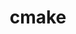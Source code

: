 ---
title: "cmake"
layout: cache
categories: [package, develop-2023-12-03]
meta: {"versions": ["3.20.6", "3.27.9"], "compilers": ["apple-clang@=15.0.0", "cce@=15.0.1", "gcc@=10.3.0", "gcc@=11.1.0", "gcc@=11.3.0", "gcc@=11.4.0", "gcc@=12.3.0", "gcc@=7.3.1", "gcc@=7.5.0", "gcc@=9.4.0", "oneapi@=2023.2.0"], "oss": ["amzn2", "rhel8", "sle_hpc15", "ubuntu18.04", "ubuntu20.04", "ubuntu22.04", "ventura"], "platforms": ["darwin", "linux"], "targets": ["aarch64", "neoverse_n1", "neoverse_v1", "ppc64le", "x86_64_v3", "x86_64_v4", "zen4"], "stacks": ["aws-isc", "aws-isc-aarch64", "build_systems", "data-vis-sdk", "developer-tools", "e4s", "e4s-cray-rhel", "e4s-cray-sles", "e4s-neoverse_v1", "e4s-oneapi", "e4s-power", "e4s-rocm-external", "ml-darwin-aarch64-mps", "ml-linux-x86_64-cpu", "ml-linux-x86_64-cuda", "ml-linux-x86_64-rocm", "radiuss", "radiuss-aws", "radiuss-aws-aarch64", "root", "tutorial"], "num_specs": 18, "num_specs_by_stack": {"root": 18, "ml-darwin-aarch64-mps": 1, "radiuss-aws-aarch64": 2, "aws-isc-aarch64": 2, "aws-isc": 1, "radiuss-aws": 1, "e4s-cray-rhel": 1, "e4s-cray-sles": 1, "e4s-neoverse_v1": 1, "radiuss": 1, "build_systems": 1, "developer-tools": 1, "e4s-power": 1, "data-vis-sdk": 2, "e4s-rocm-external": 2, "e4s": 1, "e4s-oneapi": 1, "ml-linux-x86_64-rocm": 1, "ml-linux-x86_64-cuda": 1, "ml-linux-x86_64-cpu": 1, "tutorial": 2}}
spec_details: [{"hash": "sgvmcuom5lhp4qdqdwkebyws2jszvyts", "compiler": "apple-clang@=15.0.0", "versions": ["3.27.9"], "os": "ventura", "platform": "darwin", "target": "aarch64", "variants": ["build_system=generic", "build_type=Release", "~doc", "+ncurses", "+ownlibs"], "stacks": ["root", "ml-darwin-aarch64-mps"], "size": "-", "tarball": "https://binaries.spack.io/develop-2023-12-03/build_cache/darwin-ventura-aarch64/apple-clang-15.0.0/cmake-3.27.9/darwin-ventura-aarch64-apple-clang-15.0.0-cmake-3.27.9-sgvmcuom5lhp4qdqdwkebyws2jszvyts.spack"}, {"hash": "hshlc2ycw2pg6t74x3ffueibywr6v7jz", "compiler": "gcc@=7.3.1", "versions": ["3.27.9"], "os": "amzn2", "platform": "linux", "target": "aarch64", "variants": ["build_system=generic", "build_type=Release", "~doc", "+ncurses", "+ownlibs"], "stacks": ["radiuss-aws-aarch64", "root", "aws-isc-aarch64"], "size": "-", "tarball": "https://binaries.spack.io/develop-2023-12-03/build_cache/linux-amzn2-aarch64/gcc-7.3.1/cmake-3.27.9/linux-amzn2-aarch64-gcc-7.3.1-cmake-3.27.9-hshlc2ycw2pg6t74x3ffueibywr6v7jz.spack"}, {"hash": "zcd7g753d6ebvsuf4xhfpo4hphn7u4qn", "compiler": "gcc@=7.3.1", "versions": ["3.27.9"], "os": "amzn2", "platform": "linux", "target": "neoverse_n1", "variants": ["build_system=generic", "build_type=Release", "~doc", "+ncurses", "+ownlibs"], "stacks": ["radiuss-aws-aarch64", "root", "aws-isc-aarch64"], "size": "-", "tarball": "https://binaries.spack.io/develop-2023-12-03/build_cache/linux-amzn2-neoverse_n1/gcc-7.3.1/cmake-3.27.9/linux-amzn2-neoverse_n1-gcc-7.3.1-cmake-3.27.9-zcd7g753d6ebvsuf4xhfpo4hphn7u4qn.spack"}, {"hash": "7za3rk33rv3lnfvrorrrunmrv5pesrie", "compiler": "gcc@=7.3.1", "versions": ["3.27.9"], "os": "amzn2", "platform": "linux", "target": "x86_64_v3", "variants": ["build_system=generic", "build_type=Release", "~doc", "+ncurses", "+ownlibs"], "stacks": ["aws-isc", "root", "radiuss-aws"], "size": "-", "tarball": "https://binaries.spack.io/develop-2023-12-03/build_cache/linux-amzn2-x86_64_v3/gcc-7.3.1/cmake-3.27.9/linux-amzn2-x86_64_v3-gcc-7.3.1-cmake-3.27.9-7za3rk33rv3lnfvrorrrunmrv5pesrie.spack"}, {"hash": "5cebk4qyv5b3piuzn2yalkiz46clissj", "compiler": "cce@=15.0.1", "versions": ["3.27.9"], "os": "rhel8", "platform": "linux", "target": "zen4", "variants": ["build_system=generic", "build_type=Release", "~doc", "+ncurses", "+ownlibs"], "stacks": ["root", "e4s-cray-rhel"], "size": "-", "tarball": "https://binaries.spack.io/develop-2023-12-03/build_cache/linux-rhel8-zen4/cce-15.0.1/cmake-3.27.9/linux-rhel8-zen4-cce-15.0.1-cmake-3.27.9-5cebk4qyv5b3piuzn2yalkiz46clissj.spack"}, {"hash": "wbpz73lmrhzcvnjjavh75fj7jeliidtv", "compiler": "gcc@=10.3.0", "versions": ["3.27.9"], "os": "sle_hpc15", "platform": "linux", "target": "x86_64_v4", "variants": ["build_system=generic", "build_type=Release", "~doc", "+ncurses", "+ownlibs"], "stacks": ["e4s-cray-sles", "root"], "size": "-", "tarball": "https://binaries.spack.io/develop-2023-12-03/build_cache/linux-sle_hpc15-x86_64_v4/gcc-10.3.0/cmake-3.27.9/linux-sle_hpc15-x86_64_v4-gcc-10.3.0-cmake-3.27.9-wbpz73lmrhzcvnjjavh75fj7jeliidtv.spack"}, {"hash": "lssrf6a4e5gmlqzg53ftxgdsqeifa7uf", "compiler": "gcc@=11.4.0", "versions": ["3.27.9"], "os": "ubuntu20.04", "platform": "linux", "target": "neoverse_v1", "variants": ["build_system=generic", "build_type=Release", "~doc", "+ncurses", "+ownlibs"], "stacks": ["e4s-neoverse_v1", "root"], "size": "-", "tarball": "https://binaries.spack.io/develop-2023-12-03/build_cache/linux-ubuntu20.04-neoverse_v1/gcc-11.4.0/cmake-3.27.9/linux-ubuntu20.04-neoverse_v1-gcc-11.4.0-cmake-3.27.9-lssrf6a4e5gmlqzg53ftxgdsqeifa7uf.spack"}, {"hash": "jb5e3kihya6nmlwergdzesa3bem5vyct", "compiler": "gcc@=7.5.0", "versions": ["3.27.9"], "os": "ubuntu18.04", "platform": "linux", "target": "x86_64_v3", "variants": ["build_system=generic", "build_type=Release", "~doc", "+ncurses", "+ownlibs"], "stacks": ["radiuss", "build_systems", "root"], "size": "-", "tarball": "https://binaries.spack.io/develop-2023-12-03/build_cache/linux-ubuntu18.04-x86_64_v3/gcc-7.5.0/cmake-3.27.9/linux-ubuntu18.04-x86_64_v3-gcc-7.5.0-cmake-3.27.9-jb5e3kihya6nmlwergdzesa3bem5vyct.spack"}, {"hash": "4l4qsj5om525x2cxrujxiivtiad5ae7r", "compiler": "gcc@=7.5.0", "versions": ["3.27.9"], "os": "ubuntu18.04", "platform": "linux", "target": "x86_64_v3", "variants": ["build_system=generic", "build_type=Release", "~doc", "+ncurses", "+ownlibs"], "stacks": ["developer-tools", "root"], "size": "-", "tarball": "https://binaries.spack.io/develop-2023-12-03/build_cache/linux-ubuntu18.04-x86_64_v3/gcc-7.5.0/cmake-3.27.9/linux-ubuntu18.04-x86_64_v3-gcc-7.5.0-cmake-3.27.9-4l4qsj5om525x2cxrujxiivtiad5ae7r.spack"}, {"hash": "nx4w3x7bwn57ypkldpwovidvkbmrwjrm", "compiler": "gcc@=9.4.0", "versions": ["3.27.9"], "os": "ubuntu20.04", "platform": "linux", "target": "ppc64le", "variants": ["build_system=generic", "build_type=Release", "~doc", "+ncurses", "+ownlibs"], "stacks": ["e4s-power", "root"], "size": "-", "tarball": "https://binaries.spack.io/develop-2023-12-03/build_cache/linux-ubuntu20.04-ppc64le/gcc-9.4.0/cmake-3.27.9/linux-ubuntu20.04-ppc64le-gcc-9.4.0-cmake-3.27.9-nx4w3x7bwn57ypkldpwovidvkbmrwjrm.spack"}, {"hash": "bobivlev3u3qlcrd2xnowa63dh3rw45o", "compiler": "gcc@=11.1.0", "versions": ["3.27.9"], "os": "ubuntu20.04", "platform": "linux", "target": "x86_64_v3", "variants": ["build_system=generic", "build_type=Release", "~doc", "+ncurses", "~ownlibs"], "stacks": ["data-vis-sdk", "root"], "size": "-", "tarball": "https://binaries.spack.io/develop-2023-12-03/build_cache/linux-ubuntu20.04-x86_64_v3/gcc-11.1.0/cmake-3.27.9/linux-ubuntu20.04-x86_64_v3-gcc-11.1.0-cmake-3.27.9-bobivlev3u3qlcrd2xnowa63dh3rw45o.spack"}, {"hash": "eahoxr6lq3xfwn3xaeftemfkylsn5s2h", "compiler": "gcc@=11.4.0", "versions": ["3.27.9"], "os": "ubuntu20.04", "platform": "linux", "target": "x86_64_v3", "variants": ["build_system=generic", "build_type=Release", "~doc", "+ncurses", "+ownlibs"], "stacks": ["e4s-rocm-external", "root", "e4s"], "size": "-", "tarball": "https://binaries.spack.io/develop-2023-12-03/build_cache/linux-ubuntu20.04-x86_64_v3/gcc-11.4.0/cmake-3.27.9/linux-ubuntu20.04-x86_64_v3-gcc-11.4.0-cmake-3.27.9-eahoxr6lq3xfwn3xaeftemfkylsn5s2h.spack"}, {"hash": "j4kruur7xyzl3czr3vknukbzfz25qgdk", "compiler": "gcc@=11.1.0", "versions": ["3.27.9"], "os": "ubuntu20.04", "platform": "linux", "target": "x86_64_v3", "variants": ["build_system=generic", "build_type=Release", "~doc", "+ncurses", "~ownlibs"], "stacks": ["data-vis-sdk", "root"], "size": "-", "tarball": "https://binaries.spack.io/develop-2023-12-03/build_cache/linux-ubuntu20.04-x86_64_v3/gcc-11.1.0/cmake-3.27.9/linux-ubuntu20.04-x86_64_v3-gcc-11.1.0-cmake-3.27.9-j4kruur7xyzl3czr3vknukbzfz25qgdk.spack"}, {"hash": "fnk7572cnazoeoqak45fwzmt2e5mhwkc", "compiler": "gcc@=11.4.0", "versions": ["3.20.6"], "os": "ubuntu20.04", "platform": "linux", "target": "x86_64_v3", "variants": ["build_system=generic", "build_type=Release", "~doc", "+ncurses", "+ownlibs"], "stacks": ["e4s-rocm-external", "root"], "size": "-", "tarball": "https://binaries.spack.io/develop-2023-12-03/build_cache/linux-ubuntu20.04-x86_64_v3/gcc-11.4.0/cmake-3.20.6/linux-ubuntu20.04-x86_64_v3-gcc-11.4.0-cmake-3.20.6-fnk7572cnazoeoqak45fwzmt2e5mhwkc.spack"}, {"hash": "7bipiavmibipqtsb3mdu3yut65p7hwf3", "compiler": "oneapi@=2023.2.0", "versions": ["3.27.9"], "os": "ubuntu20.04", "platform": "linux", "target": "x86_64_v3", "variants": ["build_system=generic", "build_type=Release", "~doc", "+ncurses", "+ownlibs"], "stacks": ["root", "e4s-oneapi"], "size": "-", "tarball": "https://binaries.spack.io/develop-2023-12-03/build_cache/linux-ubuntu20.04-x86_64_v3/oneapi-2023.2.0/cmake-3.27.9/linux-ubuntu20.04-x86_64_v3-oneapi-2023.2.0-cmake-3.27.9-7bipiavmibipqtsb3mdu3yut65p7hwf3.spack"}, {"hash": "2fiwzagjse4wo226ha76wwjiyg7eygfr", "compiler": "gcc@=11.3.0", "versions": ["3.27.9"], "os": "ubuntu22.04", "platform": "linux", "target": "x86_64_v3", "variants": ["build_system=generic", "build_type=Release", "~doc", "+ncurses", "+ownlibs"], "stacks": ["ml-linux-x86_64-rocm", "root", "ml-linux-x86_64-cuda", "ml-linux-x86_64-cpu"], "size": "-", "tarball": "https://binaries.spack.io/develop-2023-12-03/build_cache/linux-ubuntu22.04-x86_64_v3/gcc-11.3.0/cmake-3.27.9/linux-ubuntu22.04-x86_64_v3-gcc-11.3.0-cmake-3.27.9-2fiwzagjse4wo226ha76wwjiyg7eygfr.spack"}, {"hash": "hsiwvpxbsacxhpqhalvfiodozbufbfig", "compiler": "gcc@=12.3.0", "versions": ["3.27.9"], "os": "ubuntu22.04", "platform": "linux", "target": "x86_64_v3", "variants": ["build_system=generic", "build_type=Release", "~doc", "+ncurses", "+ownlibs"], "stacks": ["tutorial", "root"], "size": "-", "tarball": "https://binaries.spack.io/develop-2023-12-03/build_cache/linux-ubuntu22.04-x86_64_v3/gcc-12.3.0/cmake-3.27.9/linux-ubuntu22.04-x86_64_v3-gcc-12.3.0-cmake-3.27.9-hsiwvpxbsacxhpqhalvfiodozbufbfig.spack"}, {"hash": "k3vo57wr4jurn4vdmbe5m7owlwuidiiq", "compiler": "gcc@=11.4.0", "versions": ["3.27.9"], "os": "ubuntu22.04", "platform": "linux", "target": "x86_64_v3", "variants": ["build_system=generic", "build_type=Release", "~doc", "+ncurses", "+ownlibs"], "stacks": ["tutorial", "root"], "size": "-", "tarball": "https://binaries.spack.io/develop-2023-12-03/build_cache/linux-ubuntu22.04-x86_64_v3/gcc-11.4.0/cmake-3.27.9/linux-ubuntu22.04-x86_64_v3-gcc-11.4.0-cmake-3.27.9-k3vo57wr4jurn4vdmbe5m7owlwuidiiq.spack"}]
---